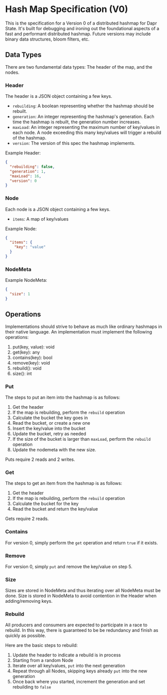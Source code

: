 # Hash Map Specification (V0)

This is the specification for a Version 0 of a distributed hashmap for Dapr State. It's built for debugging and ironing out the foundational aspects of a fast and performant distributed hashmap. Future versions may include binary data structures, bloom filters, etc.

## Data Types

There are two fundamental data types: The header of the map, and the nodes.

### Header

The header is a JSON object containing a few keys.

- `rebuilding`: A boolean representing whether the hashmap should be rebuilt.
- `generation`: An integer representing the hashmap's generation. Each time the hashmap is rebuilt, the generation number increases.
- `maxLoad`: An integer representing the maximum number of key/values in each node. A node exceeding this many key/values will trigger a rebuild of the hashmap.
- `version`: The version of this spec the hashmap implements.

Example Header:

```json
{
  "rebuilding": false,
  "generation": 1,
  "maxLoad": 16,
  "version": 0
}
```

### Node

Each node is a JSON object containing a few keys.

- `items`: A map of key/values

Example Node:

```json
{
  "items": {
    "key": "value"
  }
}
```

### NodeMeta

Example NodeMeta:

```json
{
  "size": 1
}
```

## Operations

Implementations should strive to behave as much like ordinary hashmaps in their native language. An implementation must implement the following operations:

1. put(key, value): void
2. get(key): any
3. contains(key): bool
4. remove(key): void
5. rebuild(): void
6. size(): int

### Put

The steps to put an item into the hashmap is as follows:

1. Get the header
2. If the map is rebuilding, perform the `rebuild` operation
3. Calculate the bucket the key goes in
4. Read the bucket, or create a new one
5. Insert the key/value into the bucket
6. Update the bucket, retry as needed
7. If the size of the bucket is larger than `maxLoad`, perform the `rebuild` operation
8. Update the nodemeta with the new size.

Puts require 2 reads and 2 writes.

### Get

The steps to get an item from the hashmap is as follows:

1. Get the header
2. If the map is rebuilding, perform the `rebuild` operation
3. Calculate the bucket for the key
4. Read the bucket and return the key/value

Gets require 2 reads.

### Contains

For version 0, simply perform the `get` operation and return `true` if it exists.

### Remove

For version 0, simply `put` and remove the key/value on step 5.

### Size

Sizes are stored in NodeMeta and thus iterating over all NodeMeta must be done. Size is stored in NodeMeta to avoid contention in the Header when adding/removing keys.

### Rebuild

All producers and consumers are expected to participate in a race to rebuild. In this way, there is guaranteed to be be redundancy and finish as quickly as possible.

Here are the basic steps to rebuild:

1. Update the header to indicate a rebuild is in process
1. Starting from a random Node
1. Iterate over all key/values, `put` into the next generation
1. Repeat through all Nodes, skipping keys already `put` into the new generation
1. Once back where you started, increment the generation and set rebuilding to `false`
